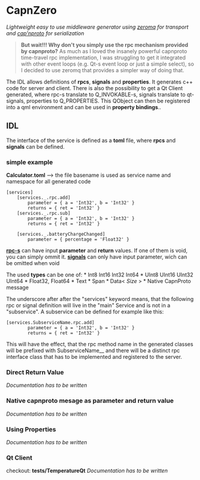 # CapnZero
 _Lightweight easy to use middleware generator using [zeromq] for transport and [cap'nproto] for serialization_

> **But wait!!! Why don't you simply use the rpc mechanism provided by capnproto?**
As much as I loved the insanely powerful capnproto time-travel rpc implementation, I was struggling to get it integrated with other event loops (e.g. Qt-s event loop or just a simple select), so I decided to use zeromq that provides a simpler way of doing that.

The IDL allows definitions of **rpcs**, **signals** and **properties**. It generates c++ code for server and client. There is also the possibility to get a Qt Client generated, where rpc-s translate to Q_INVOKABLE-s, signals translate to qt-signals, properties to Q_PROPERTIES. This QObject can then be registered into a qml environment and can be used in **property bindings**..
## IDL
The interface of the service is defined as a **toml** file, where **rpcs** and **signals** can be defined. 
### simple example
__Calculator.toml__ --> the file basename is used as service name and namespace for all generated code
```
[services]
    [services._.rpc.add]
        parameter = { a = 'Int32', b = 'Int32' }
        returns = { ret = 'Int32' }
    [services._.rpc.sub]
        parameter = { a = 'Int32', b = 'Int32' }
        returns = { ret = 'Int32' }

    [services._.batteryChargeChanged]
        parameter = { percentage = 'Float32' }
```
<ins>**rpc-s**</ins> can have input **parameter** and **return** values. If one of them is void, you can simply ommit it.
<ins>**signals**</ins> can only have input parameter, wich can be omitted when void

The used **types** can be one of:
    * Int8 Int16 Int32 Int64
    * UInt8 UInt16 UInt32 UInt64
    * Float32, Float64
    * Text
    * Span
    * Data< _Size_ >
    * Native CapnProto message

The underscore after after the "services" keyword means, that the following rpc or signal definition will live in the "main" Service and is not in a "subservice". 
A subservice can be defined for example like this:
```
[services.SubserviceName.rpc.add]
        parameter = { a = 'Int32', b = 'Int32' }
        returns = { ret = 'Int32' }
```
This will have the effect, that the rpc method name in the generated classes will be prefixed with SubserviceName__ and there will be a distinct rpc interface class that has to be implemented and registered to the server.

### Direct Return Value
_Documentation has to be written_

### Native capnproto mesage as parameter and return value
_Documentation has to be written_
### Using Properties
_Documentation has to be written_
### Qt Client
checkout: __tests/TemperatureQt__
_Documentation has to be written_

[zeromq]: https://zeromq.org/
[cap'nproto]: https://capnproto.org/
